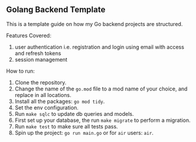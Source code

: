 ## Golang Backend Template

This is a template guide on how my Go backend projects are structured.

Features Covered:
1. user authentication i.e. registration and login using email with access and refresh tokens
2. session management

How to run:
1. Clone the repository.
2. Change the name of the `go.mod` file to a mod name of your choice, and replace in all locations.
3. Install all the packages: `go mod tidy`.
4. Set the env configuration.
5. Run `make sqlc` to update db queries and models.
6. First set up your database, the run `make migrate` to perform a migration.
7. Run `make test` to make sure all tests pass.
8. Spin up the project: `go run main.go` or for `air` users: `air`.